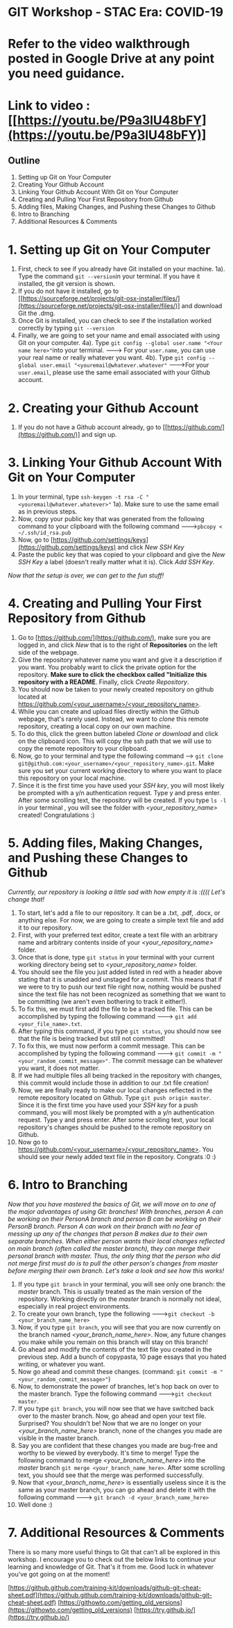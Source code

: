 
GIT Workshop - STAC Era: COVID-19
=========================================
  # Refer to the video walkthrough posted in Google Drive at any point you need guidance.
  # Link to video : [[https://youtu.be/P9a3lU48bFY](https://youtu.be/P9a3lU48bFY)]
## Outline
1. Setting up Git on Your Computer
2. Creating Your Github Account 
3. Linking Your Github Account With Git on Your Computer
4. Creating and Pulling Your First Repository from Github
5. Adding files, Making Changes, and Pushing these Changes to Github 
6. Intro to Branching
7. Additional Resources & Comments
# 1. Setting up Git on Your Computer
1. First, check to see if you already have Git installed on your machine.
	1a). Type the command ```git --version```in your terminal. If you have it installed, the git version is shown.
2. If you do not have it installed, go to [[https://sourceforge.net/projects/git-osx-installer/files/](https://sourceforge.net/projects/git-osx-installer/files/)] and download Git the .dmg.
3. Once Git is installed, you can check to see if the installation worked correctly by typing ```git --version``` 
4. Finally, we are going to set your name and email associated with using Git on your computer.
	4a). Type ```git config --global user.name "<Your name here>"```into your terminal.
	---> For your ```user.name```, you can use your real name or really whatever you want.
	4b). Type ```git config --global user.email "<youremail@whatever.whatever"```
	--->For your ```user.email```, please use the same email associated with your Github account.

# 2. Creating your Github Account
 1. If you do not have a Github account already, go to [[https://github.com/](https://github.com/)] and sign up.
# 3. Linking Your Github Account With Git on Your Computer
 1. In your terminal, type ```ssh-keygen -t rsa -C "<youremail@whatever.whatever>"```
	 1a). Make sure to use the same email as in previous steps.
2. Now, copy your public key that was generated from the following command to your clipboard with the following command --->```pbcopy < ~/.ssh/id_rsa.pub```
3. Now, go to [https://github.com/settings/keys](https://github.com/settings/keys) and click *New SSH Key*
4. Paste the public key that was copied to your clipboard and give the *New SSH Key* a label (doesn't really matter what it is). Click *Add SSH Key*.

*Now that the setup is over, we can get to the fun stuff!*

# 4. Creating and Pulling Your First Repository from Github
 1. Go to [https://github.com/](https://github.com/), make sure you are logged in, and click *New* that is to the right of **Repositories** on the left side of the webpage.
 2. Give the repository whatever name you want and give it a description if you want. You probably want to click the private option for the repository. **Make sure to click the checkbox called "Initialize this repository with a README**. Finally, click *Create Repository*.
 3.  You should now be taken to your newly created repository on github located at [https://github.com/<your_username>/<your_repository_name>](https://github.com/ejbraun/stac-git-ws).
 4. While you can create and upload files directly within the Github webpage, that's rarely used. Instead, we want to *clone* this remote repository, creating a local copy on our own machine.
 5. To do this, click the green button labeled *Clone or download* and click on the clipboard icon. This will copy the ssh path that we will use to copy the remote repository to your clipboard.
 6. Now, go to your terminal and type the following command -->  ```git clone git@github.com:<your_username>/<your_repository_name>.git```. Make sure you set your current working directory to where you want to place this repository on your local machine.
 7. Since it is the first time you have used your *SSH key*, you will most likely be prompted with a y/n authentication request. Type y and press enter. After some scrolling text, the repository will be created. If you type ```ls -l``` in your terminal , you will see the folder with *<your_repository_name>* created! Congratulations :)
 # 5. Adding files, Making Changes, and Pushing these Changes to Github 
 *Currently, our repository is looking a little sad with how empty it is :(((( Let's change that!*
1. To start, let's add a file to our repository. It can be a .txt, .pdf, .docx, or anything else. For now, we are going to create a simple text file and add it to our repository.
2. First, with your preferred text editor, create a text file with an arbitrary name and arbitrary contents inside of your *<your_repository_name>* folder.
3. Once that is done, type ```git status``` in your terminal with your current working directory being set to  *<your_repository_name>* folder. 
4. You should see the file you just added listed in red with a header above stating that it is unadded and unstaged for a commit. This means that if we were to try to push our text file right now, nothing would be pushed since the text file has not been recognized as something that we want to be committing (we aren't even bothering to track it either!). 
5. To fix this, we must first add the file to be a tracked file. This can be accomplished by typing the following command ---> ```git add <your_file_name>.txt```.
6. After typing this command, if you type ```git status```, you should now see that the file is being tracked but still not committed!
7. To fix this, we must now perform a commit message. This can be accomplished by typing the following command ---> ```git commit -m "<your_random_commit_message>"```. The commit message can be whatever you want, it does not matter.
8. If we had multiple files all being tracked in the repository with changes, this commit would include those in addition to our .txt file creation! 
9. Now, we are finally ready to make our local changes reflected in the remote repository located on Github. Type ```git push origin master```. Since it is the first time you have used your *SSH key* for a push command, you will most likely be prompted with a y/n authentication request. Type y and press enter. After some scrolling text, your local repository's changes should be pushed to the remote repository on Github.
10. Now go to [https://github.com/<your_username>/<your_repository_name>](https://github.com/ejbraun/stac-git-ws). You should see your newly added text file in the repository. Congrats :0 :)
# 6. Intro to Branching
 *Now that you have mastered the basics of Git, we will move on to one of the major advantages of using Git: branches! With branches, person A can be working on their PersonA branch and person B can be working on their PersonB branch. Person A can work on their branch with no fear of messing up any of the changes that person B makes due to their own separate branches. 
 When either person wants their local changes reflected on main branch (often called the master branch), they can merge their personal branch with master. Thus, the only thing that the person who did not merge first must do is to pull the other person's changes from master before merging their own branch. Let's take a look and see how this works!*
1. If you type ```git branch``` in your terminal, you will see only one branch: the *master* branch. This is usually treated as the main version of the repository. Working directly on the *master* branch is normally not ideal, especially in real project environments.
2. To create your own branch, type the following --->```git checkout -b <your_branch_name_here>```
3. Now, if you type ```git branch```, you will see that you are now currently on the branch named *<your_branch_name_here>*. Now, any future changes you make while you remain on this branch will stay on this branch!
4. Go ahead and modify the contents of the text file you created in the previous step. Add a bunch of copypasta, 10 page essays that you hated writing, or whatever you want.
5. Now go ahead and commit these changes. (command: ```git commit -m "<your_random_commit_message>"```)
6. Now, to demonstrate the power of branches, let's hop back on over to the master branch. Type the following command --->```git checkout master```.
7. If you type ```git branch```, you will now see that we have switched back over to the master branch. Now, go ahead and open your text file. Surprised? You shouldn't be! Now that we are no longer on your *<your_branch_name_here>* branch, none of the changes you made are visible in the master branch.
8. Say you are confident that these changes you made are bug-free and worthy to be viewed by everybody. It's time to merge! Type the following command to merge *<your_branch_name_here>* into the *master* branch ```git merge <your_branch_name_here>```. After some scrolling text, you should see that the merge was performed successfully.
9. Now that *<your_branch_name_here>* is essentially useless since it is the same as your master branch, you can go ahead and delete it with the following command ---> ```git branch -d <your_branch_name_here>```
10. Well done :) 
# 7. Additional Resources & Comments
There is so many more useful things to Git that can't all be explored in this workshop. I encourage you to check out the below links to continue your learning and knowledge of Git. That's it from me. Good luck in whatever you've got going on at the moment!

[https://github.github.com/training-kit/downloads/github-git-cheat-sheet.pdf](https://github.github.com/training-kit/downloads/github-git-cheat-sheet.pdf)
[https://githowto.com/getting_old_versions](https://githowto.com/getting_old_versions)
[https://try.github.io/](https://try.github.io/)
